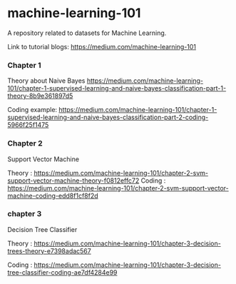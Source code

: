 # machine-learning-101
A repository related to datasets for Machine Learning.

Link to tutorial blogs:
https://medium.com/machine-learning-101


### Chapter 1 ###
Theory about Naive Bayes https://medium.com/machine-learning-101/chapter-1-supervised-learning-and-naive-bayes-classification-part-1-theory-8b9e361897d5

Coding example: https://medium.com/machine-learning-101/chapter-1-supervised-learning-and-naive-bayes-classification-part-2-coding-5966f25f1475


### Chapter 2 ###
Support Vector Machine

Theory : https://medium.com/machine-learning-101/chapter-2-svm-support-vector-machine-theory-f0812effc72
Coding : https://medium.com/machine-learning-101/chapter-2-svm-support-vector-machine-coding-edd8f1cf8f2d

### chapter 3 ###
Decision Tree Classifier

Theory : https://medium.com/machine-learning-101/chapter-3-decision-trees-theory-e7398adac567

Coding : https://medium.com/machine-learning-101/chapter-3-decision-tree-classifier-coding-ae7df4284e99
